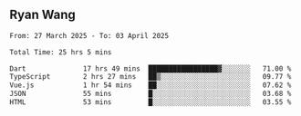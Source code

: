 ## Ryan Wang

<!--START_SECTION:waka-->

```txt
From: 27 March 2025 - To: 03 April 2025

Total Time: 25 hrs 5 mins

Dart              17 hrs 49 mins  █████████████████▓░░░░░░░   71.00 %
TypeScript        2 hrs 27 mins   ██▒░░░░░░░░░░░░░░░░░░░░░░   09.77 %
Vue.js            1 hr 54 mins    ██░░░░░░░░░░░░░░░░░░░░░░░   07.62 %
JSON              55 mins         █░░░░░░░░░░░░░░░░░░░░░░░░   03.68 %
HTML              53 mins         █░░░░░░░░░░░░░░░░░░░░░░░░   03.55 %
```

<!--END_SECTION:waka-->
